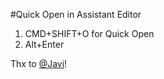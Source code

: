 #Quick Open in Assistant Editor

1. CMD+SHIFT+O for Quick Open
2. Alt+Enter

Thx to [@Javi](https://twitter.com/Javi/status/722093625039921154)!

